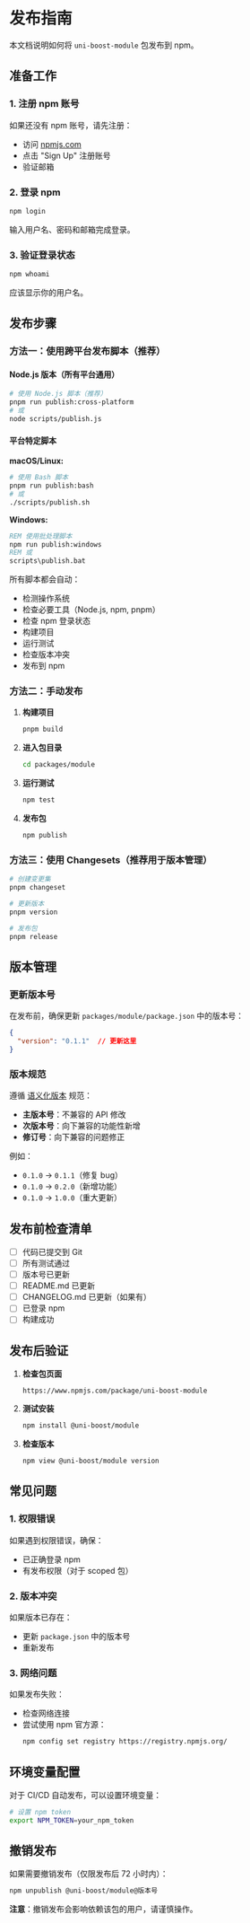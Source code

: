 # 发布指南

本文档说明如何将 `uni-boost-module` 包发布到 npm。

## 准备工作

### 1. 注册 npm 账号

如果还没有 npm 账号，请先注册：
- 访问 [npmjs.com](https://www.npmjs.com/)
- 点击 "Sign Up" 注册账号
- 验证邮箱

### 2. 登录 npm

```bash
npm login
```

输入用户名、密码和邮箱完成登录。

### 3. 验证登录状态

```bash
npm whoami
```

应该显示你的用户名。

## 发布步骤

### 方法一：使用跨平台发布脚本（推荐）

#### Node.js 版本（所有平台通用）
```bash
# 使用 Node.js 脚本（推荐）
pnpm run publish:cross-platform
# 或
node scripts/publish.js
```

#### 平台特定脚本

**macOS/Linux:**
```bash
# 使用 Bash 脚本
pnpm run publish:bash
# 或
./scripts/publish.sh
```

**Windows:**
```cmd
REM 使用批处理脚本
npm run publish:windows
REM 或
scripts\publish.bat
```

所有脚本都会自动：
- 检测操作系统
- 检查必要工具（Node.js, npm, pnpm）
- 检查 npm 登录状态
- 构建项目
- 运行测试
- 检查版本冲突
- 发布到 npm

### 方法二：手动发布

1. **构建项目**
   ```bash
   pnpm build
   ```

2. **进入包目录**
   ```bash
   cd packages/module
   ```

3. **运行测试**
   ```bash
   npm test
   ```

4. **发布包**
   ```bash
   npm publish
   ```

### 方法三：使用 Changesets（推荐用于版本管理）

```bash
# 创建变更集
pnpm changeset

# 更新版本
pnpm version

# 发布包
pnpm release
```

## 版本管理

### 更新版本号

在发布前，确保更新 `packages/module/package.json` 中的版本号：

```json
{
  "version": "0.1.1"  // 更新这里
}
```

### 版本规范

遵循 [语义化版本](https://semver.org/lang/zh-CN/) 规范：

- **主版本号**：不兼容的 API 修改
- **次版本号**：向下兼容的功能性新增
- **修订号**：向下兼容的问题修正

例如：
- `0.1.0` → `0.1.1`（修复 bug）
- `0.1.0` → `0.2.0`（新增功能）
- `0.1.0` → `1.0.0`（重大更新）

## 发布前检查清单

- [ ] 代码已提交到 Git
- [ ] 所有测试通过
- [ ] 版本号已更新
- [ ] README.md 已更新
- [ ] CHANGELOG.md 已更新（如果有）
- [ ] 已登录 npm
- [ ] 构建成功

## 发布后验证

1. **检查包页面**
   ```
   https://www.npmjs.com/package/uni-boost-module
   ```

2. **测试安装**
   ```bash
   npm install @uni-boost/module
   ```

3. **检查版本**
   ```bash
   npm view @uni-boost/module version
   ```

## 常见问题

### 1. 权限错误

如果遇到权限错误，确保：
- 已正确登录 npm
- 有发布权限（对于 scoped 包）

### 2. 版本冲突

如果版本已存在：
- 更新 `package.json` 中的版本号
- 重新发布

### 3. 网络问题

如果发布失败：
- 检查网络连接
- 尝试使用 npm 官方源：
  ```bash
  npm config set registry https://registry.npmjs.org/
  ```

## 环境变量配置

对于 CI/CD 自动发布，可以设置环境变量：

```bash
# 设置 npm token
export NPM_TOKEN=your_npm_token
```

## 撤销发布

如果需要撤销发布（仅限发布后 72 小时内）：

```bash
npm unpublish @uni-boost/module@版本号
```

**注意**：撤销发布会影响依赖该包的用户，请谨慎操作。